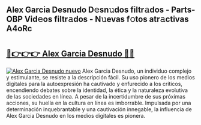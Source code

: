 ## Alex Garcia Desnudo D𝚎sn𝚞dos filtr𝚊dos - Parts-OBP Vid𝚎os filtr𝚊dos - N𝚞evas f𝚘tos atr𝚊ctivas A4oRc

# <h2><a href="http://mbduw2a.tromn.icu/?c=Alex+Garcia+Desnudo">🔗👉👉👉 Alex Garcia Desnudo 🔗🔗</a></h2>

[![Alex Garcia Desnudo nuevo](https://i.imgur.com/pEAQMta.gif)](http://mbduw2a.tromn.icu/?c=Alex+Garcia+Desnudo)
Alex Garcia Desnudo, un individuo complejo y estimulante, se resiste a la descripción fácil. Su uso pionero de los medios digitales para la autoexpresión ha cautivado y enfurecido a los críticos, encendiendo debates sobre la identidad, la ética y la naturaleza evolutiva de las sociedades en línea. A pesar de la incertidumbre de sus próximas acciones, su huella en la cultura en línea es imborrable. Impulsada por una determinación inquebrantable y una cautivación innegable, la influencia de Alex Garcia Desnudo en los medios digitales es pionera.
